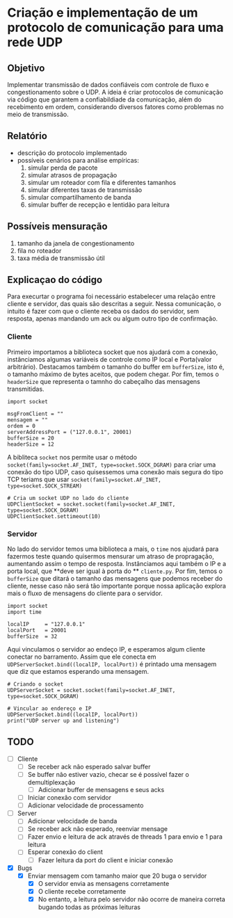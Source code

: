 # Criação e implementação de um protocolo de comunicação para uma rede UDP

## Objetivo
Implementar transmissão de dados confiáveis com controle de fluxo e congestionamento sobre o UDP. A ideia é criar protocolos de comunicação 
via código que garantem a confiabildiade da comunicação, além do recebimento em ordem, considerando diversos fatores como problemas no meio de 
transmissão.

## Relatório
* descrição do protocolo implementado
* possíveis cenários para análise empíricas:
  1. simular perda de pacote
  2. simular atrasos de propagação
  3. simular um roteador com fila e diferentes tamanhos
  4. simular diferentes taxas de transmissão
  5. simular compartilhamento de banda
  6. simular buffer de recepção e lentidão para leitura

## Possíveis mensuração
1. tamanho da janela de congestionamento
2. fila no roteador
3. taxa média de transmissão útil

## Explicaçao do código
Para execurtar o programa foi necessário estabelecer uma relação entre cliente e servidor, das quais são descritas a seguir. Nessa comunicação, o intuito é fazer com que o cliente receba os dados do servidor, sem resposta, apenas mandando um ack ou algum outro tipo de confirmação.

### Cliente
Primeiro importamos a biblioteca socket que nos ajudará com a conexão, instânciamos algumas variáveis de controle como IP local e Porta(valor arbitrário). Destacamos também o tamanho do buffer em `bufferSize`, isto é, o tamanho máximo de bytes aceitos, que podem chegar. Por fim, temos o `headerSize` que representa o tamnho do cabeçalho das mensagens transmitidas. 
```Py
import socket

msgFromClient = ""
mensagem = ""
ordem = 0
serverAddressPort = ("127.0.0.1", 20001)
bufferSize = 20
headerSize = 12
```

A bibliteca `socket` nos permite usar o método `socket(family=socket.AF_INET, type=socket.SOCK_DGRAM)`  para criar uma conexão do tipo UDP, caso quisessemos uma conexão mais segura do tipo TCP teriams que usar `socket(family=socket.AF_INET, type=socket.SOCK_STREAM)` 
```Py
# Cria um socket UDP no lado do cliente
UDPClientSocket = socket.socket(family=socket.AF_INET, type=socket.SOCK_DGRAM)
UDPClientSocket.settimeout(10)
```

### Servidor
No lado do servidor temos uma biblioteca a mais, o `time` nos ajudará para fazermos teste quando quisermos mensurar um atraso de propragação, aumentando assim o tempo de resposta. Instânciamos aqui também o IP e a porta local, que **deve ser igual à porta do ** `cliente.py`. Por fim, temos o `bufferSize` que ditará o tamanho das mensagens que podemos receber do cliente, nesse caso não será tão importante porque nossa aplicação explora mais o fluxo de mensagens do cliente para o servidor.
```Py
import socket
import time

localIP     = "127.0.0.1"
localPort   = 20001
bufferSize  = 32
```

Aqui vinculamos o servidor ao endeço IP, e esperamos algum cliente conectar no barramento. Assim que ele conecta em `UDPServerSocket.bind((localIP, localPort))` é printado uma mensagem que diz que estamos esperando uma mensagem.
```Py
# Criando o socket
UDPServerSocket = socket.socket(family=socket.AF_INET, type=socket.SOCK_DGRAM)
 
# Vincular ao endereço e IP
UDPServerSocket.bind((localIP, localPort))
print("UDP server up and listening")
```

## TODO

- [ ] Cliente
  - [ ] Se receber ack não esperado salvar buffer
  - [ ] Se buffer não estiver vazio, checar se é possível fazer o demultiplexação
    - [ ] Adicionar buffer de mensagens e seus acks
  - [ ] Iniciar conexão com servidor
  - [ ] Adicionar velocidade de processamento
- [ ] Server
  - [ ] Adicionar velocidade de banda
  - [ ] Se receber ack não esperado, reenviar mensage
  - [ ] Fazer envio e leitura de ack através de threads 1 para envio e 1 para leitura
  - [ ] Esperar conexão do client
    - [ ] Fazer leitura da port do client e iniciar conexão
- [x] Bugs
  - [x] Enviar mensagem com tamanho maior que 20 buga o servidor
    - [x] O servidor envia as mensagens corretamente
    - [x] O cliente recebe corretamente
    - [x] No entanto, a leitura pelo servidor não ocorre de maneira correta bugando todas as próximas leituras